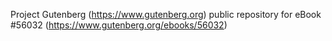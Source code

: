Project Gutenberg (https://www.gutenberg.org) public repository for
eBook #56032 (https://www.gutenberg.org/ebooks/56032)
